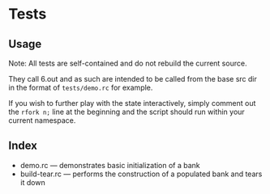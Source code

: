 # Tests

## Usage

Note: All tests are self-contained and do not rebuild the current source.

They call 6.out and as such are intended to be called from the base src dir in the format of `tests/demo.rc` for example.

If you wish to further play with the state interactively, simply comment out the `rfork n;` line at the beginning and the script should run within your current namespace. 

## Index

- demo.rc — demonstrates basic initialization of a bank
- build-tear.rc — performs the construction of a populated bank and tears it down


